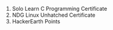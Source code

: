 1. Solo Learn C Programming Certificate   
2. NDG Linux Unhatched Certificate   
3. HackerEarth Points  
